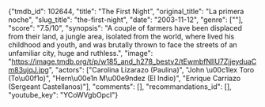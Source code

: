 {"tmdb_id": 102644, "title": "The First Night", "original_title": "La primera noche", "slug_title": "the-first-night", "date": "2003-11-12", "genre": [""], "score": "7.5/10", "synopsis": "A couple of farmers have been displaced from their land, a jungle area, isolated from the world, where lived his childhood and youth, and was brutally thrown to face the streets of an unfamiliar city, huge and ruthless.", "image": "https://image.tmdb.org/t/p/w185_and_h278_bestv2/tEwmbfNIlU7ZjjeyduaCm83ujqJ.jpg", "actors": ["Carolina Lizarazo (Paulina)", "John \u00c1lex Toro (To\u00f1o)", "Hern\u00e1n M\u00e9ndez (El Indio)", "Enrique Carriazo (Sergeant Castellanos)"], "comments": [], "recommandations_id": [], "youtube_key": "YCoWVgbOpcI"}